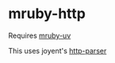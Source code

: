 mruby-http
==========

Requires [mruby-uv](https://github.com/mattn/mruby-uv)

This uses joyent's [http-parser](https://github.com/joyent/http-parser)

